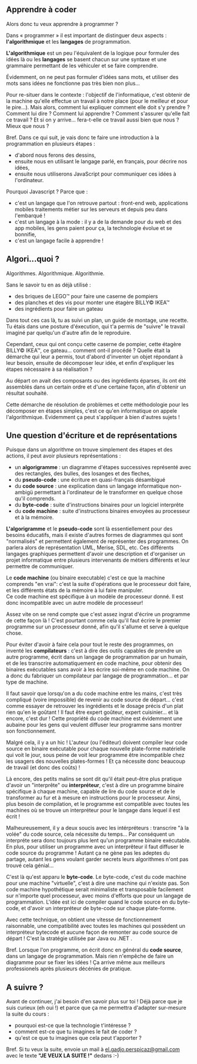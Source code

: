 ﻿Apprendre à coder
-----------------

Alors donc tu veux apprendre à programmer ?

Dans « programmer » il est important de distinguer deux aspects : 
__l'algorithmique__ et les __langages__ de programmation. 

__L'algorithmique__ est un peu l'équivalent de la logique pour formuler des idées là ou les __langages__ se basent chacun sur une syntaxe et une grammaire permettant de les véhiculer et se faire comprendre. 

Évidemment, on ne peut pas formuler d'idées sans mots, et utiliser des mots sans idées ne fonctionne pas très bien non plus...

Pour re-situer dans le contexte : l'objectif de l'informatique, c'est obtenir de la machine qu'elle effectue un travail à notre place (pour le meilleur et pour le pire...). Mais alors, comment lui expliquer comment elle doit s'y prendre ? Comment lui dire ? Comment lui apprendre ? Comment s'assurer qu'elle fait ce travail ? Et si on y arrive... fera-t-elle ce travail aussi bien que nous ? Mieux que nous ?

Bref. Dans ce qui suit, je vais donc te faire une introduction à la programmation en plusieurs étapes : 

- d'abord nous ferons des dessins, 
- ensuite nous en utilisant le langage parlé, en français, pour décrire nos idées,
- ensuite nous utiliserons JavaScript pour communiquer ces idées à l'ordinateur.

Pourquoi Javascript ? Parce que : 

- c'est un langage que l'on retrouve partout : front-end web, applications mobiles traitements métier sur les serveurs et depuis peu dans l'embarqué !
- c'est un langage à la mode : il y a de la demande pour du web et des app mobiles, les gens paient pour ça, la technologie évolue et se bonnifie,
- c'est un langage facile à apprendre !


Algori...quoi ?
---------------

Algorithmes. Algorithmique. Algorithmie.

Sans le savoir tu en as déjà utilisé :
 
- des briques de LEGO&trade; pour faire une caserne de pompiers
- des planches et des vis pour monter une étagère BILLY&copy; IKEA&trade;
- des ingrédients pour faire un gateau

Dans tout ces cas là, tu as suivi un plan, un guide de montage, une recette. Tu étais dans une posture d'éxecution, qui t'a permis de "suivre" le travail imaginé par quelqu'un d'autre afin de le reproduire.

Cependant, ceux qui ont conçu cette caserne de pompier, cette étagère BILLY&copy; IKEA&trade;, ce gateau... comment ont-il procédé ? Quelle était la démarche qui leur a permis, tout d'abord d'inventer un objet répondant à leur besoin, ensuite de décomposer leur idée, et enfin d'expliquer les étapes nécessaire à sa réalisation ?

Au départ on avait des composants ou des ingrédients éparses,  ils ont été assemblés dans un certain ordre et d'une certaine façon, afin d'obtenir un résultat souhaité. 

Cette démarche de résolution de problèmes et cette méthodologie pour les décomposer en étapes simples, c'est ce qu'en informatique on appele l'algorithmique. Evidemment ça peut s'appliquer à bien d'autres sujets !


Une question d'écriture et de représentations
---------------------------------------------

Puisque dans un algorithme on trouve simplement des étapes et des actions, il peut avoir plusieurs représentations  : 

- un __algorigramme__ : un diagramme d'étapes successives représenté avec des rectangles, des bulles, des losanges et des fleches, 
- du __pseudo-code__ : une écriture en quasi-français désambigué
- du __code source__ : une explication dans un langage informatique non-ambigü permettant à l'ordinateur de le transformer en quelque chose qu'il comprends.
- du __byte-code__ : suite d'instructions binaires pour un logiciel interprête
- du __code machine__ : suite d'instructions binaires envoyées au processeur et à la mémoire.

__L'algorigramme__ et le __pseudo-code__ sont là essentiellement pour des besoins éducatifs, mais il existe d'autres formes de diagrammes qui sont "normalisés" et permettent également de représenter des programmes. On parlera alors de représentation UML, Merise, SDL, etc. Ces différents langages graphiques  permettent d'avoir une description et d'organiser un projet informatique entre plusieurs intervenants de métiers différents et leur permettre de communiquer.

Le __code machine__ (ou binaire executable) c'est ce que la machine comprends "en vrai": c'est la suite d'opérations que le processeur doit faire, et les différents états de la mémoire à lui faire manipuler.  
Ce code machine est spécifique à un modèle de processeur donné. Il est donc incompatible avec un autre modèle de processeur!

Assez vite on se rend compte que c'est assez ingrat d'écrire un programme de cette façon là ! C'est pourtant comme cela qu'il faut écrire le premier programme sur un processeur donné, afin qu'il s'allume et serve à quelque chose. 

Pour éviter d'avoir à faire cela pour tout le reste des programmes, on inventé les __compilateurs__ : c'est à dire des outils capables de prendre un autre programme, écrit dans un langage de programmation par un humain, et de les transcrire automatiquement en code machine, pour obtenir des binaires exécutables sans avoir à les écrire soi-même en code machine. On a donc du fabriquer un compilateur par langage de programmation... et par type de machine.

Il faut savoir que lorsqu'on a du code machine entre les mains, c'est très compliqué (voire impossible) de revenir au code source de départ... c'est comme essayer de retrouver les ingrédients et le dosage précis d'un plat rien qu'en le goûtant ! Il faut être expert goûteur, expert cuisinier... et là encore, c'est dur ! Cette propriété du code machine est évidemment une aubaine pour les gens qui veulent diffuser leur programme sans montrer son fonctionnement.

Malgré cela, il y a un hic ! L'auteur (ou l'éditeur) doivent compiler leur code source en binaire exécutable pour chaque nouvelle plate-forme matérielle qui voit le jour, sous peine de voit leur programme être incompatible chez les usagers des nouvelles plates-formes ! Et ça nécessite donc beaucoup de travail (et donc des coûts) !

Là encore, des petits malins se sont dit qu'il était peut-être plus pratique d'avoir un "interprête" ou __interpréteur__, c'est à dire un programme binaire spécifique à chaque machine, capable de lire du code source et de le transformer au fur et à mesure en instructions pour le processeur. Ainsi, plus besoin de compilation, et le programme est compatible avec toutes les machines où se trouve un interpréteur pour le langage dans lequel il est écrit ! 

Malheureusement, il y a deux soucis avec les intérpréteurs : transcrire "à la volée" du code source, cela nécessite du temps... Par conséquent un interpréte sera donc toujours plus lent qu'un programme binaire exécutable. En plus, pour utiliser un programme avec un interprêteur il faut diffuser le code source du programme ! Autant ça ne gène pas les adeptes du partage, autant les gens voulant garder secrets leurs algorithmes n'ont pas trouvé cela génial...

C'est là qu'est apparu le __byte-code__. Le byte-code, c'est du code machine pour une machine "virtuelle", c'est à dire une machine qui n'existe pas. Son code machine hypothétique serait minimaliste et transposable facilement sur n'importe quel processeur, avec moins d'efforts que pour un langage de programmation. L'idée est ici de compiler quand le code source en du byte-code, et d'avoir un interpréteur de byte-code sur chaque plate-forme. 

Avec cette technique, on obtient une vitesse de fonctionnement raisonnable, une compatibilité avec toutes les machines qui possèdent un interpréteur bytecode et aucune façon de remonter au code source de départ ! C'est la stratégie utilisée par Java ou .NET . 

Bref. Lorsque l'on programme, on écrit donc en général du __code source__, dans un langage de programmation. Mais rien n'empêche de faire un diagramme pour se fixer les idées ! Ça arrive même aux meilleurs professionels après plusieurs décénies de pratique.


A suivre ?
----------

Avant de continuer, j'ai besoin d'en savoir plus sur toi ! Déjà parce que je suis curieux (eh oui !) et parce que ça me permettra d'adapter sur-mesure la suite du cours :

- pourquoi est-ce que la technologie t'intéresse ? 
- comment est-ce que tu imagines le fait de coder ? 
- qu'est ce que tu imagines que cela peut t'apporter ?

Bref. Si tu veux la suite, envoie un mail à [el.gadjo.perspicaz@gmail.com](mailto:el.gadjo.perspicaz@gmail.com) avec le texte __"JE VEUX LA SUITE !"__ dedans :-)

